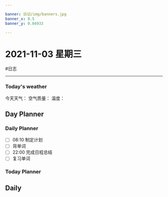 ```yaml
---

banner: 日记/img/banners.jpg
banner_x: 0.5
banner_y: 0.84933

---
```

# 2021-11-03 星期三
#日志 

---

### Today's weather
今天天气：
空气质量：
温度：
## Day Planner

### Daily Planner
- [ ] 08:10 制定计划
- [ ] 背单词
- [ ] 22:00 完成日程总结
- [ ] 复习单词

### Today Planner

## Daily


